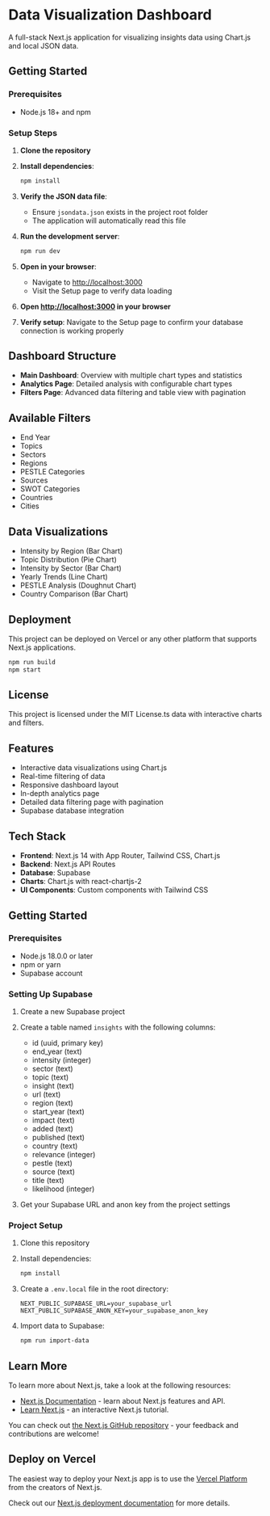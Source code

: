 # Data Visualization Dashboard

A full-stack Next.js application for visualizing insights data using Chart.js and local JSON data.

## Getting Started

### Prerequisites
- Node.js 18+ and npm

### Setup Steps

1. **Clone the repository**

2. **Install dependencies**:
   ```bash
   npm install
   ```

3. **Verify the JSON data file**:
   - Ensure `jsondata.json` exists in the project root folder
   - The application will automatically read this file

4. **Run the development server**:
   ```bash
   npm run dev
   ```

5. **Open in your browser**:
   - Navigate to [http://localhost:3000](http://localhost:3000)
   - Visit the Setup page to verify data loading

6. **Open [http://localhost:3000](http://localhost:3000) in your browser**

7. **Verify setup**: Navigate to the Setup page to confirm your database connection is working properly

## Dashboard Structure

- **Main Dashboard**: Overview with multiple chart types and statistics
- **Analytics Page**: Detailed analysis with configurable chart types
- **Filters Page**: Advanced data filtering and table view with pagination

## Available Filters

- End Year
- Topics
- Sectors 
- Regions
- PESTLE Categories
- Sources
- SWOT Categories
- Countries
- Cities

## Data Visualizations

- Intensity by Region (Bar Chart)
- Topic Distribution (Pie Chart)
- Intensity by Sector (Bar Chart)
- Yearly Trends (Line Chart)
- PESTLE Analysis (Doughnut Chart)
- Country Comparison (Bar Chart)

## Deployment

This project can be deployed on Vercel or any other platform that supports Next.js applications.

```bash
npm run build
npm start
```

## License

This project is licensed under the MIT License.ts data with interactive charts and filters.

## Features

- Interactive data visualizations using Chart.js
- Real-time filtering of data
- Responsive dashboard layout
- In-depth analytics page
- Detailed data filtering page with pagination
- Supabase database integration

## Tech Stack

- **Frontend**: Next.js 14 with App Router, Tailwind CSS, Chart.js
- **Backend**: Next.js API Routes
- **Database**: Supabase
- **Charts**: Chart.js with react-chartjs-2
- **UI Components**: Custom components with Tailwind CSS

## Getting Started

### Prerequisites

- Node.js 18.0.0 or later
- npm or yarn
- Supabase account

### Setting Up Supabase

1. Create a new Supabase project
2. Create a table named `insights` with the following columns:
   - id (uuid, primary key)
   - end_year (text)
   - intensity (integer)
   - sector (text)
   - topic (text)
   - insight (text)
   - url (text)
   - region (text)
   - start_year (text)
   - impact (text)
   - added (text)
   - published (text)
   - country (text)
   - relevance (integer)
   - pestle (text)
   - source (text)
   - title (text)
   - likelihood (integer)

3. Get your Supabase URL and anon key from the project settings

### Project Setup

1. Clone this repository
2. Install dependencies:
   ```bash
   npm install
   ```

3. Create a `.env.local` file in the root directory:
   ```
   NEXT_PUBLIC_SUPABASE_URL=your_supabase_url
   NEXT_PUBLIC_SUPABASE_ANON_KEY=your_supabase_anon_key
   ```

4. Import data to Supabase:
   ```bash
   npm run import-data
   ```

## Learn More

To learn more about Next.js, take a look at the following resources:

- [Next.js Documentation](https://nextjs.org/docs) - learn about Next.js features and API.
- [Learn Next.js](https://nextjs.org/learn) - an interactive Next.js tutorial.

You can check out [the Next.js GitHub repository](https://github.com/vercel/next.js) - your feedback and contributions are welcome!

## Deploy on Vercel

The easiest way to deploy your Next.js app is to use the [Vercel Platform](https://vercel.com/new?utm_medium=default-template&filter=next.js&utm_source=create-next-app&utm_campaign=create-next-app-readme) from the creators of Next.js.

Check out our [Next.js deployment documentation](https://nextjs.org/docs/app/building-your-application/deploying) for more details.

